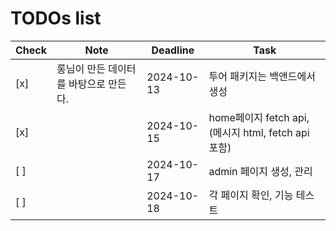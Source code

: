 # TODOs list

| Check | Note       | Deadline   | Task           |
|-------|------------|------------|----------------|
| [x]   |롱님이 만든 데이터를 바탕으로 만든다.            | 2024-10-13  | 투어 패키지는 백앤드에서 생성 |
| [x]   |            | 2024-10-15  | home페이지 fetch api, (메시지 html, fetch api 포함) |
| [ ]   |            | 2024-10-17  | admin 페이지 생성, 관리 |
| [ ]   |            | 2024-10-18  | 각 페이지 확인, 기능 테스트 |
